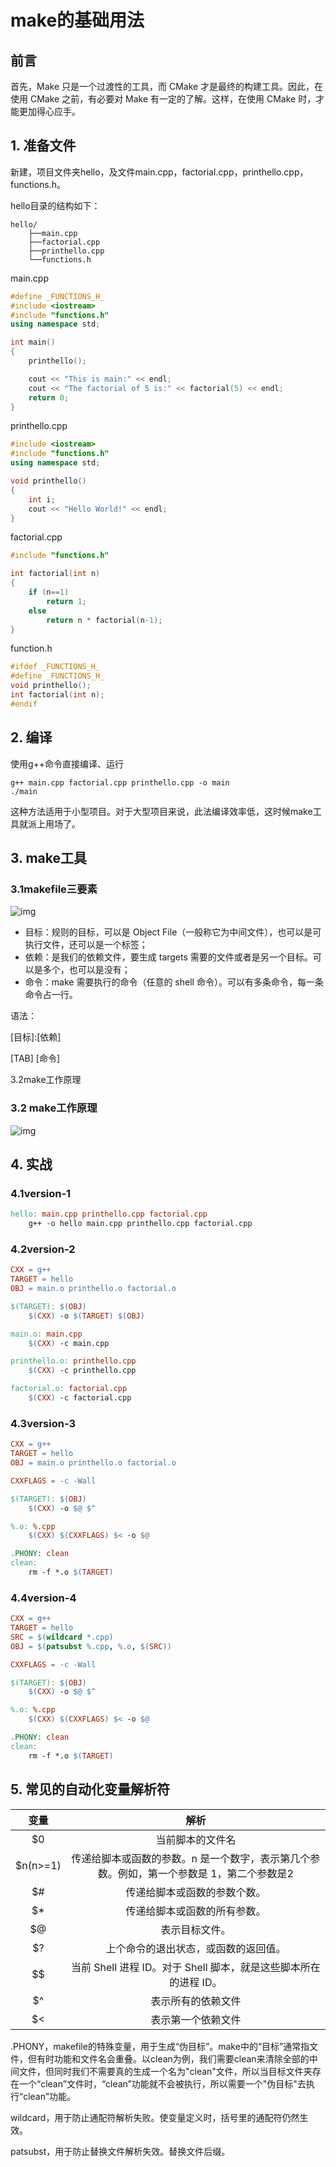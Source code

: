 # make的基础用法

## 前言

首先，Make 只是一个过渡性的工具，而 CMake 才是最终的构建工具。因此，在使用 CMake 之前，有必要对 Make 有一定的了解。这样，在使用 CMake 时，才能更加得心应手。

## 1. 准备文件

新建，项目文件夹hello，及文件main.cpp，factorial.cpp，printhello.cpp，functions.h。

hello目录的结构如下：

```
hello/
	├──main.cpp
	├──factorial.cpp
	├──printhello.cpp
	└──functions.h
```

main.cpp

```c++
#define _FUNCTIONS_H_
#include <iostream>
#include "functions.h"
using namespace std;

int main()
{
	printhello();

	cout << "This is main:" << endl;
	cout << "The factorial of 5 is:" << factorial(5) << endl;
	return 0;
}
```

printhello.cpp

```c++
#include <iostream>
#include "functions.h"
using namespace std;

void printhello()
{
	int i;
	cout << "Hello World!" << endl;
}
```

factorial.cpp

```c++
#include "functions.h"

int factorial(int n)
{
	if (n==1)
		return 1;
	else
		return n * factorial(n-1);
}
```

function.h

```c++
#ifdef _FUNCTIONS_H_
#define _FUNCTIONS_H_
void printhello();
int factorial(int n);
#endif


```

## 2. 编译

使用g++命令直接编译、运行

```shell
g++ main.cpp factorial.cpp printhello.cpp -o main
./main
```

这种方法适用于小型项目。对于大型项目来说，此法编译效率低，这时候make工具就派上用场了。

## 3. make工具

### 3.1makefile三要素

![img](https://maxwell-lx.vip/content/images/2023/04/image-1-1.png)

- 目标：规则的目标，可以是 Object File（一般称它为中间文件），也可以是可执行文件，还可以是一个标签；
- 依赖：是我们的依赖文件，要生成 targets 需要的文件或者是另一个目标。可以是多个，也可以是没有；
- 命令：make 需要执行的命令（任意的 shell 命令）。可以有多条命令，每一条命令占一行。

语法：

\[目标]:[依赖]

\[TAB] [命令]

3.2make工作原理

### 3.2 make工作原理

![img](https://maxwell-lx.vip/content/images/2023/04/pSeQGpF-4.png)

## 4. 实战

### 4.1version-1

```makefile
hello: main.cpp printhello.cpp factorial.cpp
	g++ -o hello main.cpp printhello.cpp factorial.cpp
```

### 4.2version-2

```makefile
CXX = g++
TARGET = hello 
OBJ = main.o printhello.o factorial.o

$(TARGET): $(OBJ)
	$(CXX) -o $(TARGET) $(OBJ)

main.o: main.cpp
	$(CXX) -c main.cpp

printhello.o: printhello.cpp
	$(CXX) -c printhello.cpp

factorial.o: factorial.cpp
	$(CXX) -c factorial.cpp
```

### 4.3version-3

```makefile
CXX = g++
TARGET = hello 
OBJ = main.o printhello.o factorial.o

CXXFLAGS = -c -Wall

$(TARGET): $(OBJ)
	$(CXX) -o $@ $^

%.o: %.cpp
	$(CXX) $(CXXFLAGS) $< -o $@

.PHONY: clean
clean:
	rm -f *.o $(TARGET)
```



### 4.4version-4

```makefile
CXX = g++
TARGET = hello 
SRC = $(wildcard *.cpp)
OBJ = $(patsubst %.cpp, %.o, $(SRC))

CXXFLAGS = -c -Wall

$(TARGET): $(OBJ)
	$(CXX) -o $@ $^

%.o: %.cpp
	$(CXX) $(CXXFLAGS) $< -o $@

.PHONY: clean
clean:
	rm -f *.o $(TARGET)
```

## 5. 常见的自动化变量解析符

|   变量   |                             解析                             |
| :------: | :----------------------------------------------------------: |
|    $0    |                       当前脚本的文件名                       |
| $n(n>=1) | 传递给脚本或函数的参数。n 是一个数字，表示第几个参数。例如，第一个参数是 1，第二个参数是2 |
|    $#    |                 传递给脚本或函数的参数个数。                 |
|    $*    |                 传递给脚本或函数的所有参数。                 |
|    $@    |                        表示目标文件。                        |
|    $?    |             上个命令的退出状态，或函数的返回值。             |
|    $$    | 当前 Shell 进程 ID。对于 Shell 脚本，就是这些脚本所在的进程 ID。 |
|    $^    |                      表示所有的依赖文件                      |
|    $<    |                      表示第一个依赖文件                      |

.PHONY，makefile的特殊变量，用于生成“伪目标”。make中的“目标”通常指文件，但有时功能和文件名会重叠。以clean为例，我们需要clean来清除全部的中间文件，但同时我们不需要真的生成一个名为"clean"文件，所以当目标文件夹存在一个“clean”文件时，“clean”功能就不会被执行，所以需要一个"伪目标"去执行“clean”功能。

wildcard，用于防止通配符解析失败。使变量定义时，括号里的通配符仍然生效。

patsubst，用于防止替换文件解析失效。替换文件后缀。
